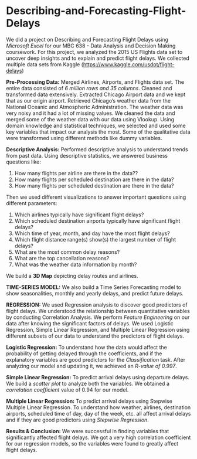 # Describing-and-Forecasting-Flight-Delays
We did a project on Describing and Forecasting Flight Delays using *Microsoft Excel* for our MBC 638 - Data Analysis and Decision Making coursework.
For this project, we analyzed the 2015 US Flights data set to uncover deep insights and to explain and predict flight delays.
We collected multiple data sets from Kaggle (https://www.kaggle.com/usdot/flight-delays)

**Pre-Processing Data:**
Merged Airlines, Airports, and Flights data set. The entire data consisted of *6 million rows and 35 columns*.
Cleaned and transformed data extensively. Extracted Chicago Airport data and we kept that as our origin airport.
Retrieved Chicago’s weather data from the National Oceanic and Atmospheric Administration.
The weather data was very noisy and it had a lot of missing values. We cleaned the data and merged some of the weather data with our data using Vlookup.
Using domain knowledge and statistical techniques, we selected and used some key variables that impact our analysis the most.
Some of the qualitative data were transformed using different methods like dummy variables.

**Descriptive Analysis:**
Performed descriptive analysis to understand trends from past data.
Using descriptive statistics, we answered business questions like:
1. How many flights per airline are there in the data??
2. How many flights per scheduled destination are there in the data? 
3. How many flights per scheduled destination are there in the data? 

Then we used different visualizations to answer important questions using different parameters: 
1. Which airlines typically have significant flight delays? 
2. Which scheduled destination airports typically have significant flight delays? 
3. Which time of year, month, and day have the most flight delays? 
4. Which flight distance range(s) show(s) the largest number of flight delays? 
5. What are the most common delay reasons? 
6. What are the top cancellation reasons? 
7. What was the weather data information by month? 

We build a **3D Map** depicting delay routes and airlines.

**TIME-SERIES MODEL:** We also build a Time Series Forecasting model to show seasonalities, monthly and yearly delays, and predict future delays.

**REGRESSION:** We used Regression analysis to discover good predictors of flight delays. We understood the relationship between quantitative variables by conducting Correlation Analysis. We perform *Feature Engineering* on our data after knowing the significant factors of delays. We used Logistic Regression, Simple Linear Regression, and Multiple Linear Regression using different subsets of our data to understand the predictors of flight delays.

**Logistic Regression:** To understand how the data would affect the probability of getting delayed through the coefficients, and if the explanatory variables are good predictors for the *Classification* task. After analyzing our model and updating it, we achieved an *R-value of 0.997*.

**Simple Linear Regression:** To predict arrival delays using departure delays. We build a *scatter plot* to analyze both the variables. We obtained a *correlation coefficient* value of 0.94 for our model.

**Multiple Linear Regression:** To predict arrival delays using Stepwise Multiple Linear Regression. To understand how weather, airlines, destination airports, scheduled time of day, day of the week, etc. all affect arrival delays and if they are good predictors using *Stepwise Regression*.

**Results & Conclusion:** We were successful in finding variables that significantly affected flight delays. We got a very high correlation coefficient for our regression models, so the variables were found to greatly affect flight delays.
